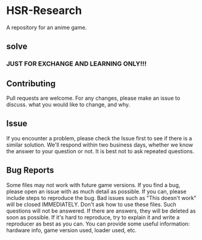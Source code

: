 # HSR-Research
A repository for an anime game.

## solve
### JUST FOR EXCHANGE AND LEARNING ONLY!!!

## Contributing

Pull requests are welcome. 
For any changes, please make an issue to discuss.
what you would like to change, and why.

## Issue

If you encounter a problem, please check the Issue first to see if there is a similar solution.
We'll respond within two business days, whether we know the answer to your question or not.
It is best not to ask repeated questions.

## Bug Reports

Some files may not work with future game versions.
If you find a bug, please open an issue with as much detail as possible.
If you can, please include steps to reproduce the bug.
Bad issues such as "This doesn't work" will be closed IMMEDIATELY.
Don't ask how to use these files. Such questions will not be answered. If there are answers, they will be deleted as soon as possible.
If it's hard to reproduce, try to explain it and write a reproducer as best as you can.
You can provide some useful information: hardware info, game version used, loader used, etc.

